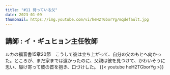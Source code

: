 ```yaml
---
title: "#11 待っている父"
date: 2023-01-09
thumbnail: https://img.youtube.com/vi/heH2TGborYg/mqdefault.jpg
---
```

講師 : イ・ギュヒョン主任牧師
---
<!--more-->
ルカの福音書15章20節　こうして彼は立ち上がって、自分の父のもとへ向かった。ところが、まだ家までは遠かったのに、父親は彼を見つけて、かわいそうに思い、駆け寄って彼の首を抱き、口づけした。
{{< youtube heH2TGborYg >}}
